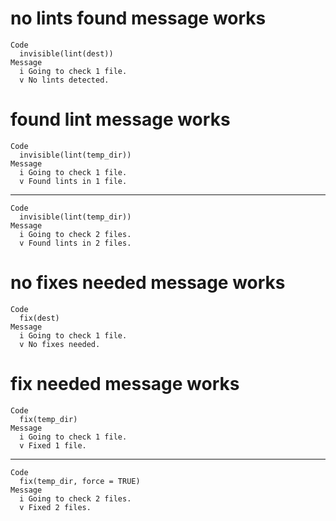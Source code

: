 # no lints found message works

    Code
      invisible(lint(dest))
    Message
      i Going to check 1 file.
      v No lints detected.

# found lint message works

    Code
      invisible(lint(temp_dir))
    Message
      i Going to check 1 file.
      v Found lints in 1 file.

---

    Code
      invisible(lint(temp_dir))
    Message
      i Going to check 2 files.
      v Found lints in 2 files.

# no fixes needed message works

    Code
      fix(dest)
    Message
      i Going to check 1 file.
      v No fixes needed.

# fix needed message works

    Code
      fix(temp_dir)
    Message
      i Going to check 1 file.
      v Fixed 1 file.

---

    Code
      fix(temp_dir, force = TRUE)
    Message
      i Going to check 2 files.
      v Fixed 2 files.

